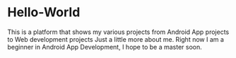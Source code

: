 # Hello-World
This is a platform that shows my various projects from Android App projects to Web development projects
Just a little more about me.
Right now I am a beginner in Android App Development, I hope to be a master soon.
